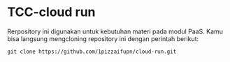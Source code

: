 # TCC-cloud run

Rerpository ini digunakan untuk kebutuhan materi pada modul PaaS.
Kamu bisa langsung mengcloning repository ini dengan perintah berikut:

`git clone https://github.com/1pizzaifupn/cloud-run.git`
